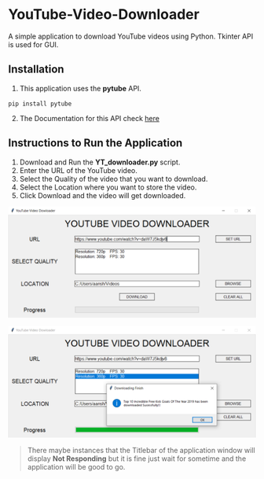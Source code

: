 # YouTube-Video-Downloader
A simple application to download YouTube videos using Python. Tkinter API is used for GUI. 

## Installation

1. This application uses the **pytube** API.
```
pip install pytube
```
2. The Documentation for this API check [here](https://python-pytube.readthedocs.io/en/latest/)

## Instructions to Run the Application

1. Download and Run the **YT_downloader.py** script.
2. Enter the URL of the YouTube video.
3. Select the Quality of the video that you want to download.
4. Select the Location where you want to store the video.
5. Click Download and the video will get downloaded.

![Example1](Example1.png)

![Example2](Example2.png)

> There maybe instances that the Titlebar of the application window will display **Not Responding** but it is fine just wait for sometime and the application will be good to go.
